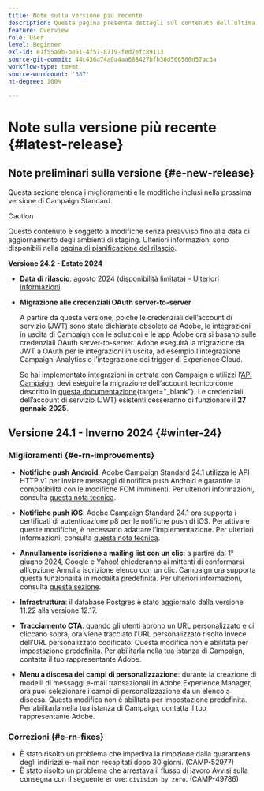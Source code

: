 ```yaml
---
title: Note sulla versione più recente
description: Questa pagina presenta dettagli sul contenuto dell’ultima versione Campaign Standard
feature: Overview
role: User
level: Beginner
exl-id: e1f55a9b-be51-4f57-8719-fed7efc89113
source-git-commit: 44c436a74a0a4aa688427bfb36d506566d57ac3a
workflow-type: tm+mt
source-wordcount: '387'
ht-degree: 100%

---
```



# Note sulla versione più recente {#latest-release}

<!--
![Control Panel](assets/do-not-localize/cp-icon.png) **New Control Panel release**. [Learn more](https://experienceleague.adobe.com/docs/control-panel/using/release-notes.html){target="_blank"}.-->


## Note preliminari sulla versione {#e-new-release}

Questa sezione elenca i miglioramenti e le modifiche inclusi nella prossima versione di Campaign Standard.

>[!CAUTION]
>
>Questo contenuto è soggetto a modifiche senza preavviso fino alla data di aggiornamento degli ambienti di staging. Ulteriori informazioni sono disponibili nella [pagina di pianificazione del rilascio](../../rn/using/release-planning.md).

**Versione 24.2 - Estate 2024**

* **Data di rilascio**: agosto 2024 (disponibilità limitata) - [Ulteriori informazioni](../../rn/using/release-planning.md).

* **Migrazione alle credenziali OAuth server-to-server**

  A partire da questa versione, poiché le credenziali dell’account di servizio (JWT) sono state dichiarate obsolete da Adobe, le integrazioni in uscita di Campaign con le soluzioni e le app Adobe ora si basano sulle credenziali OAuth server-to-server. Adobe eseguirà la migrazione da JWT a OAuth per le integrazioni in uscita, ad esempio l’integrazione Campaign-Analytics o l’integrazione dei trigger di Experience Cloud.

  Se hai implementato integrazioni in entrata con Campaign e utilizzi l’[API Campaign](../../api/using/get-started-apis.md), devi eseguire la migrazione dell’account tecnico come descritto in [questa documentazione](https://developer.adobe.com/developer-console/docs/guides/authentication/ServerToServerAuthentication/migration/){target="_blank"}. Le credenziali dell’account di servizio (JWT) esistenti cesseranno di funzionare il **27 gennaio 2025**.


## Versione 24.1 - Inverno 2024 {#winter-24}

### Miglioramenti {#e-rn-improvements}

* **Notifiche push Android**: Adobe Campaign Standard 24.1 utilizza le API HTTP v1 per inviare messaggi di notifica push Android e garantire la compatibilità con le modifiche FCM imminenti. Per ulteriori informazioni, consulta [questa nota tecnica](../../administration/using/push-technote.md).

* **Notifiche push iOS**: Adobe Campaign Standard 24.1 ora supporta i certificati di autenticazione p8 per le notifiche push di iOS. Per attivare queste modifiche, è necessario adattare l’implementazione. Per ulteriori informazioni, consulta [questa nota tecnica](../../administration/using/push-technote.md).

* **Annullamento iscrizione a mailing list con un clic**: a partire dal 1° giugno 2024, Google e Yahoo! chiederanno ai mittenti di conformarsi all’opzione Annulla iscrizione elenco con un clic. Campaign ora supporta questa funzionalità in modalità predefinita. Per ulteriori informazioni, consulta [questa sezione](../../administration/using/configuring-email-channel.md#list-of-email-smtp-parameters).

* **Infrastruttura**: il database Postgres è stato aggiornato dalla versione 11.22 alla versione 12.17.

* **Tracciamento CTA**: quando gli utenti aprono un URL personalizzato e ci cliccano sopra, ora viene tracciato l’URL personalizzato risolto invece dell’URL personalizzato codificato. Questa modifica non è abilitata per impostazione predefinita. Per abilitarla nella tua istanza di Campaign, contatta il tuo rappresentante Adobe.

* **Menu a discesa dei campi di personalizzazione**: durante la creazione di modelli di messaggi e-mail transazionali in Adobe Experience Manager, ora puoi selezionare i campi di personalizzazione da un elenco a discesa. Questa modifica non è abilitata per impostazione predefinita. Per abilitarla nella tua istanza di Campaign, contatta il tuo rappresentante Adobe.

### Correzioni {#e-rn-fixes}

* È stato risolto un problema che impediva la rimozione dalla quarantena degli indirizzi e-mail non recapitati dopo 30 giorni. (CAMP-52977)
* È stato risolto un problema che arrestava il flusso di lavoro Avvisi sulla consegna con il seguente errore: `division by zero`. (CAMP-49786)

